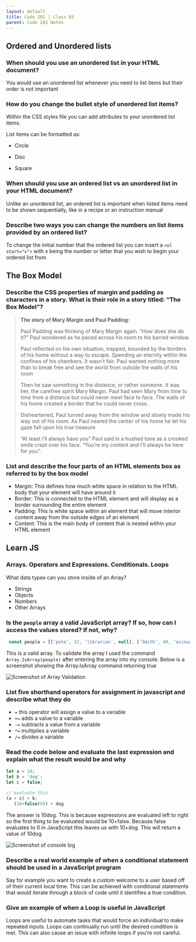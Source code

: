 ```yaml
---
layout: default
title: Code 201 | Class 03
parent: Code 201 Notes
---
```


## Ordered and Unordered lists

### When should you use an unordered list in your HTML document?

You would use an unordered list whenever you need to list items but their order is not important

### How do you change the bullet style of unordered list items?

Within the CSS styles file you can add attributes to your unordered list items.

List items can be formatted as:

* Circle

* Disc

* Square

### When should you use an ordered list vs an unordered list in your HTML document?

Unlike an unordered list, an ordered list is important when listed items need to be shown sequentially, like in a recipe or an instruction manual

### Describe two ways you can change the numbers on list items provided by an ordered list?

To change the initial number that the ordered list you can insert a `<ol start="x">` with x being the number or letter that you wish to begin your ordered list from

## The Box Model

### Describe the CSS properties of margin and padding as characters in a story. What is their role in a story titled: “The Box Model”?

> **The story of Mary Margin and Paul Padding:**  
>
> Paul Padding was thinking of Mary Margin again. “How does she do it?” Paul wondered as he paced across his room to his barred window.
>
> Paul reflected on his own situation, trapped, bounded by the borders of his home without a way to escape. Spending an eternity within the confines of his chambers. It wasn’t fair. Paul wanted nothing more than to break free and see the world from outside the walls of his room
>
> Then he saw something in the distance, or rather someone. It was her, the carefree spirit Mary Margin. Paul had seen Mary from time to time from a distance but could never meet face to face. The walls of his home created a border that he could never cross.
>
> Disheartened, Paul turned away from the window and slowly made his way out of his room. As Paul neared the center of his home he let his gaze fall upon his true treasure.
>
> “At least I’ll always have you” Paul said in a hushed tone  as a crooked smile crept over his face. “You’re my content and I’ll always be here for you”.

### List and describe the four parts of an HTML elements box as referred to by the box model

* Margin: This defines how much white space in relation to the HTML body that your element will have around it
* Border: This is connected to the HTML element and will display as a border surrounding the entire element
* Padding: This is white space within an element that will move interior content away from the outside edges of an element
* Content: This is the main body of content that is nested within your HTML element

## Learn JS

### Arrays. Operators and Expressions. Conditionals. Loops

What data types can you store inside of an Array?

* Strings
* Objects
* Numbers
* Other Arrays

### Is the `people` array a valid JavaScript array? If so, how can I access the values stored? If not, why?

```JavaScript
 const people = [['pete', 32, 'librarian', null], ['Smith', 40, 'accountant', 'fishing:hiking:rock_climbing'], ['bill', null, 'artist', null]];
 ```

This is a valid array. To validate the array I used the command `Array.IsArray(people)`
after entering the array into my console. Below is a screenshot showing the Array.IsArray command returning true 

![Screenshot of Array Validation](https://i.imgur.com/TeO5Hdg.jpg)

### List five shorthand operators for assignment in javascript and describe what they do

* `=` this operator will assign a value to a variable
* `+=` adds a value to a variable
* `-=` subtracts a value from a variable
* `*=` multiplies a variable
* `/=` divides a variable

### Read the code below and evaluate the last expression and explain what the result would be and why

 ```JavaScript
 let a = 10;
 let b = 'dog';
 let c = false;

 // evaluate this
 (a + c) + b;
	(10+false(0)) + dog
  ```

The answer is 10dog. This is because expressions are evaluated left to right so the first thing to be evaluated would be 10+false. Because false evaluates to 0 in JavaScript this leaves us with 10+dog. This will return a value of 10dog

![Screenshot of console log](https://i.imgur.com/psbr1CJ.jpg)

### Describe a real world example of when a conditional statement should be used in a JavaScript program

Say for example you want to create a custom welcome to a user based off of their current local time. This can be achieved with conditional statements that would iterate through a block of code until it identifies a true condition.

### Give an example of when a Loop is useful in JavaScript

Loops are useful to automate tasks that would force an individual to make repeated inputs. Loops can continually run until the desired condition is met. This can also cause an issue with infinite loops if you’re not careful.
